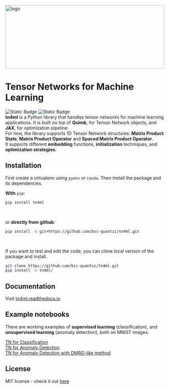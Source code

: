 <img src="docs/_static/logo.png" position="center" alt="logo" width="500" height="200">

# Tensor Networks for Machine Learning
![Static Badge](https://img.shields.io/badge/tests-passing-blue)
![Static Badge](https://img.shields.io/badge/docs-passing-green)<br>
**tn4ml** is a Python library that handles tensor networks for machine learning applications. It is built on top of **Quimb**, for Tensor Network objects, and **JAX**, for optimization pipeline.<br>
For now, the library supports 1D Tensor Network structures: **Matrix Product State**, **Matrix Product Operator** and **Spaced Matrix Product Operator**.<br>
It supports different **embedding** functions, **initialization** techniques, and **optimization strategies**.<br>

## Installation

First create a virtualenv using `pyenv` or `conda`. Then install the package and its dependencies.
<br>

**With** `pip`:
```bash
pip install tn4ml
```
<br>

or **directly from github**:
```bash
pip install -U git+https://github.com/bsc-quantic/tn4ml.git
```
<br>

If you want to test and edit the code, you can clone local version of the package and install.
```bash
git clone https://github.com/bsc-quantic/tn4ml.git
pip install -e tn4ml/
```
## Documentation
Visit [tn4ml.readthedocs.io](https://tn4ml.readthedocs.io/en/latest/)

## Example notebooks
There are working examples of **supervised learning** (classification), and **unsupervised learning** (anomaly detection), both on MNIST images.<br>

[TN for Classification](docs/source/notebooks/mnist_classification.ipynb)<br>
[TN for Anomaly Detection](docs/source/notebooks/mnist_ad.ipynb)<br>
[TN for Anomaly Detection with DMRG-like method](docs/source/notebooks/mnist_ad_sweeps.ipynb)

## License
MIT license - check it out [here](LICENSE)
